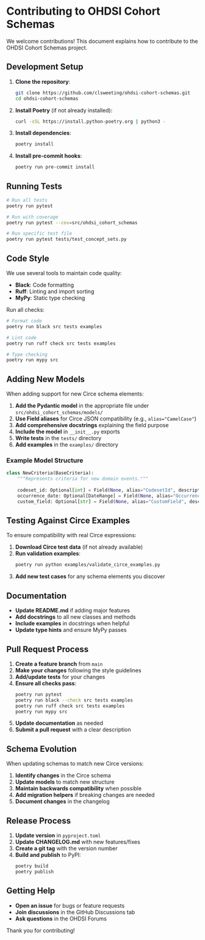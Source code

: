 # Contributing to OHDSI Cohort Schemas

We welcome contributions! This document explains how to contribute to the OHDSI Cohort Schemas project.

## Development Setup

1. **Clone the repository**:
   ```bash
   git clone https://github.com/clsweeting/ohdsi-cohort-schemas.git
   cd ohdsi-cohort-schemas
   ```

2. **Install Poetry** (if not already installed):
   ```bash
   curl -sSL https://install.python-poetry.org | python3 -
   ```

3. **Install dependencies**:
   ```bash
   poetry install
   ```

4. **Install pre-commit hooks**:
   ```bash
   poetry run pre-commit install
   ```

## Running Tests

```bash
# Run all tests
poetry run pytest

# Run with coverage
poetry run pytest --cov=src/ohdsi_cohort_schemas

# Run specific test file
poetry run pytest tests/test_concept_sets.py
```

## Code Style

We use several tools to maintain code quality:

- **Black**: Code formatting
- **Ruff**: Linting and import sorting
- **MyPy**: Static type checking

Run all checks:
```bash
# Format code
poetry run black src tests examples

# Lint code
poetry run ruff check src tests examples

# Type checking
poetry run mypy src
```

## Adding New Models

When adding support for new Circe schema elements:

1. **Add the Pydantic model** in the appropriate file under `src/ohdsi_cohort_schemas/models/`
2. **Use Field aliases** for Circe JSON compatibility (e.g., `alias="CamelCase"`)
3. **Add comprehensive docstrings** explaining the field purpose
4. **Include the model** in `__init__.py` exports
5. **Write tests** in the `tests/` directory
6. **Add examples** in the `examples/` directory

### Example Model Structure

```python
class NewCriteria(BaseCriteria):
    """Represents criteria for new domain events."""
    
    codeset_id: Optional[int] = Field(None, alias="CodesetId", description="Reference to concept set")
    occurrence_date: Optional[DateRange] = Field(None, alias="OccurrenceDate", description="Date range")
    custom_field: Optional[str] = Field(None, alias="CustomField", description="Custom field description")
```

## Testing Against Circe Examples

To ensure compatibility with real Circe expressions:

1. **Download Circe test data** (if not already available)
2. **Run validation examples**:
   ```bash
   poetry run python examples/validate_circe_examples.py
   ```
3. **Add new test cases** for any schema elements you discover

## Documentation

- **Update README.md** if adding major features
- **Add docstrings** to all new classes and methods
- **Include examples** in docstrings when helpful
- **Update type hints** and ensure MyPy passes

## Pull Request Process

1. **Create a feature branch** from `main`
2. **Make your changes** following the style guidelines
3. **Add/update tests** for your changes
4. **Ensure all checks pass**:
   ```bash
   poetry run pytest
   poetry run black --check src tests examples
   poetry run ruff check src tests examples
   poetry run mypy src
   ```
5. **Update documentation** as needed
6. **Submit a pull request** with a clear description

## Schema Evolution

When updating schemas to match new Circe versions:

1. **Identify changes** in the Circe schema
2. **Update models** to match new structure
3. **Maintain backwards compatibility** when possible
4. **Add migration helpers** if breaking changes are needed
5. **Document changes** in the changelog

## Release Process

1. **Update version** in `pyproject.toml`
2. **Update CHANGELOG.md** with new features/fixes
3. **Create a git tag** with the version number
4. **Build and publish** to PyPI:
   ```bash
   poetry build
   poetry publish
   ```

## Getting Help

- **Open an issue** for bugs or feature requests
- **Join discussions** in the GitHub Discussions tab
- **Ask questions** in the OHDSI Forums

Thank you for contributing!
